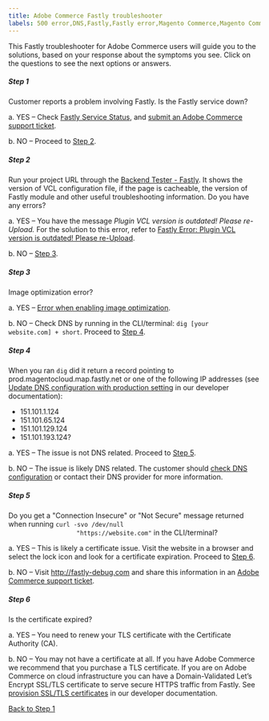 ```yaml
---
title: Adobe Commerce Fastly troubleshooter
labels: 500 error,DNS,Fastly,Fastly error,Magento Commerce,Magento Commerce Cloud,SSL,TLS,VCL,certificate,configuration,connection,site not loading,troubleshooting,Adobe Commerce,on-premises,cloud infrastructure
---
```


This Fastly troubleshooter for Adobe Commerce users will guide you to the solutions, based on your response about the symptoms you see. Click on the questions to see the next options or answers.

<div class="zd-accordion">
<div class="zd-accordion-panel">
<h5>Step 1</h5>
<div class="zd-accordion-section">Customer reports a problem involving Fastly. Is the Fastly service down?</div>
<p class="zd-accordion-text">
a. YES – Check <a href="https://status.fastly.com/">Fastly Service Status</a>, and <a href="https://support.magento.com/hc/en-us/articles/360019088251">submit an Adobe Commerce support ticket</a>.

b. NO – Proceed to <a class="accordion-anchor" href="#zd-accordion-2">Step 2</a>.</p>
</div>
<div class="zd-accordion-panel">
<h5>Step 2</h5>
<div class="zd-accordion-section">Run your project URL through the <a href="https://magento-tester.global.ssl.fastly.net/magento-tester/">Backend Tester - Fastly</a>.  It shows the version of VCL configuration file, if the page is cacheable, the version of Fastly module and other useful troubleshooting information. Do you have any errors?</div>
<p class="zd-accordion-text">
a. YES – You have the message <em>Plugin VCL version is outdated! Please re-Upload.</em> For the solution to this error, refer to <a href="https://support.magento.com/hc/en-us/articles/360036318311">Fastly Error: Plugin VCL version is outdated! Please re-Upload</a>.

b. NO – <a class="accordion-anchor" href="#zd-accordion-3">Step 3</a>.</p>
</div>
<div class="zd-accordion-panel">
<h5>Step 3</h5>
</div>
<div class="zd-accordion-panel">
<div class="zd-accordion-section">Image optimization error?</div>
<p class="zd-accordion-text">
a. YES – <a href="https://support.magento.com/hc/en-us/articles/360036557771">Error when enabling image optimization</a>.

b. NO – Check DNS by running in the CLI/terminal: <code>dig [your website.com] + short</code>. Proceed to <a class="accordion-anchor" href="#zd-accordion-4">Step 4</a>.</p>
</div>
<div class="zd-accordion-panel">
<h5>Step 4</h5>
<div class="zd-accordion-section">When you ran <code>dig</code> did it return a record pointing to prod.magentocloud.map.fastly.net or one of the following IP addresses (see <a href="https://devdocs.magento.com/cloud/live/site-launch-checklist.html#dns">Update DNS configuration with production setting</a> in our developer documentation):<ul>
<li>151.101.1.124</li>
<li>151.101.65.124</li>
<li>151.101.129.124</li>
<li>151.101.193.124?</li>
</ul>
</div>
<p class="zd-accordion-text">
a. YES – The issue is not DNS related. Proceed to <a class="accordion-anchor" href="#zd-accordion-5">Step 5</a>.

b. NO – The issue is likely DNS related. The customer should <a href="https://devdocs.magento.com/cloud/live/site-launch-checklist.html#dns" title="https://devdocs.magento.com/cloud/live/site-launch-checklist.html#dns">check DNS configuration</a> or contact their DNS provider for more information.</p>
</div>
<div class="zd-accordion-panel">
<h5>Step 5</h5>
<div class="zd-accordion-section">Do you get a "Connection Insecure" or "Not Secure" message returned when running <code>curl -svo /dev/null
                   "https://website.com"</code> in the CLI/terminal?</div>
<p class="zd-accordion-text">
a. YES  –  This is likely a certificate issue. Visit the website in a browser and select the lock icon and look for a certificate expiration. Proceed to <a class="accordion-anchor" href="#zd-accordion-6">Step 6</a>.

b. NO – Visit <a href="http://www.fastly-debug.com/">http://fastly-debug.com</a> and share this information in an <a href="https://support.magento.com/hc/en-us/articles/360019088251">Adobe Commerce support ticket</a>.</p>
</div>
<div class="zd-accordion-panel">
<h5>Step 6</h5>
<div class="zd-accordion-section">Is the certificate expired?</div>
<p class="zd-accordion-text">
a. YES – You need to renew your TLS certificate with the Certificate Authority (CA).

b. NO – You may not have a certificate at all. If you have Adobe Commerce we recommend that you purchase a TLS certificate. If you are on  Adobe Commerce on cloud infrastructure you can have a Domain-Validated Let’s Encrypt SSL/TLS certificate to serve secure HTTPS traffic from Fastly. See <a href="https://devdocs.magento.com/cloud/cdn/configure-fastly.html#provision-ssltls-certificates"> provision SSL/TLS certificates</a> in our developer documentation.</p>
</div>
<p><a href="#zd-accordion-1">Back to Step 1</a></p>
</div>
